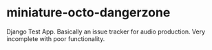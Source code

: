 miniature-octo-dangerzone
=========================

Django Test App. Basically an issue tracker for audio production. Very incomplete with poor functionality.
